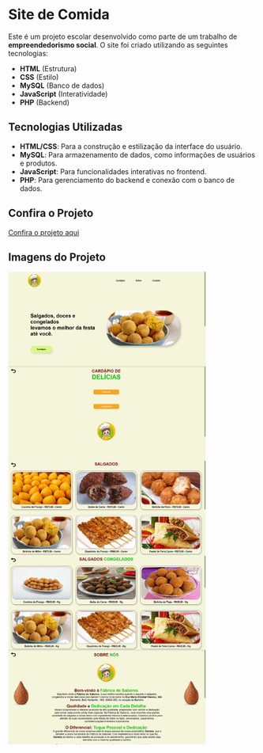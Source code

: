 # **Site de Comida**

Este é um projeto escolar desenvolvido como parte de um trabalho de **empreendedorismo social**. O site foi criado utilizando as seguintes tecnologias:

- **HTML** (Estrutura)
- **CSS** (Estilo)
- **MySQL** (Banco de dados)
- **JavaScript** (Interatividade)
- **PHP** (Backend)

## **Tecnologias Utilizadas**

- **HTML/CSS**: Para a construção e estilização da interface do usuário.
- **MySQL**: Para armazenamento de dados, como informações de usuários e produtos.
- **JavaScript**: Para funcionalidades interativas no frontend.
- **PHP**: Para gerenciamento do backend e conexão com o banco de dados.

## **Confira o Projeto**
<a href="https://fabrica-de-sabores.netlify.app/"><p>Confira o projeto aqui</p></a>

## **Imagens do Projeto**

<div style="display: flex; justify-content: space-between; flex-wrap: wrap;">
  <img src="foto-projeto/1.png" alt="Imagem do projeto finalizado" width="400"/>
  <img src="foto-projeto/2.png" alt="Imagem do projeto finalizado" width="400"/>
  <img src="foto-projeto/3.png" alt="Imagem do projeto finalizado" width="400"/>
  <img src="foto-projeto/4.png" alt="Imagem do projeto finalizado" width="400"/>
  <img src="foto-projeto/5.png" alt="Imagem do projeto finalizado" width="400"/>
</div>


